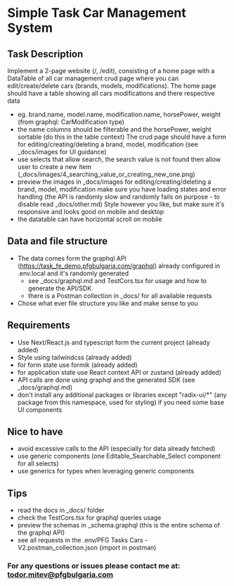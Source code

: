 # Simple Task Car Management System

## Task Description
Implement a 2-page website (/, /edit), consisting of a home page with a DataTable of all car management crud page
where you can edit/create/delete cars (brands, models, modifications).
The home page should have a table showing all cars modifications and there respective data 
 - eg. brand.name, model.name, modification.name, horsePower, weight (from graphql: CarModification type)
 - the name columns should be filterable and the horsePower, weight sortable (do this in the table context)
The crud page should have a form for editing/creating/deleting a brand, model, modification (see _docs/images for UI guidance)
 - use selects that allow search, the search value is not found then allow user to create a new item (_docs/images/4_searching_value_or_creating_new_one.png)
 - preview the images in _docs/images for editing/creating/deleting a brand, model, modification
make sure you have loading states and error handling (the API is randomly slow and randomly fails on purpose - to disable read _docs/other.md)
Style however you like, but make sure it's responsive and looks good on mobile and desktop 
 - the datatable can have horizontal scroll on mobile

## Data and file structure
 - The data comes form the graphql API (https://task_fe_demo.pfgbulgaria.com/graphql) already configured in .env.local and it's randomly generated
   - see _docs/graphql.md and TestCors.tsx for usage and how to generate the API/SDK
   - there is a Postman collection in _docs/ for all available requests 
 - Chose what ever file structure you like and make sense to you

## Requirements
 - Use Next/React.js and typescript form the current project (already added)
 - Style using tailwindcss (already added)
 - for form state use formik (already added)
 - for application state use React context API or zustand (already added)
 - API calls are done using graphql and the generated SDK (see _docs/graphql.md)
 - don't install any additional packages or libraries except "radix-ui/*" (any package from this namespace, used for styling) if you need some base UI components

## Nice to have
 - avoid excessive calls to the API (especially for data already fetched)
 - use generic components (one Editable_Searchable_Select component for all selects)
 - use generics for types when leveraging generic components


## Tips
 - read the docs in _docs/ folder
 - check the TestCors.tsx for graphql queries usage 
 - preview the schemas in _schema.graphql (this is the entire schema of the graphql API)
 - see all requests in the .env/PFG Tasks Cars - V2.postman_collection.json (import in postman)

### For any questions or issues please contact me at: todor.mitev@pfgbulgaria.com
